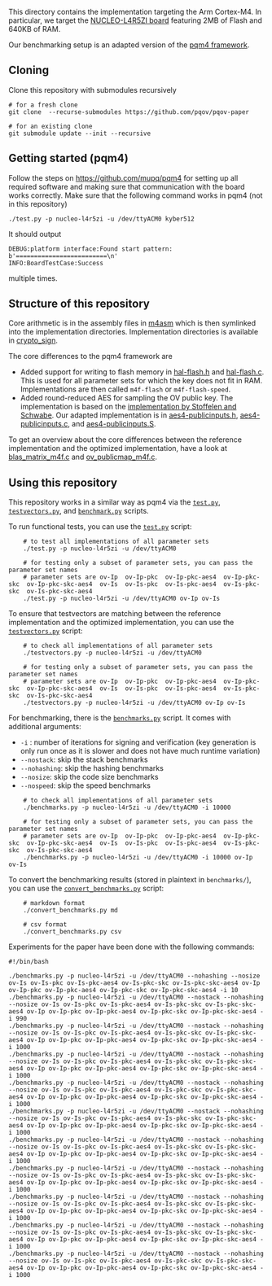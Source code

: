 This directory contains the implementation targeting the Arm Cortex-M4. 
In particular, we target the [NUCLEO-L4R5ZI board](https://www.st.com/en/evaluation-tools/nucleo-l4r5zi.html) featuring 2MB of Flash and 640KB of RAM.

Our benchmarking setup is an adapted version of the [pqm4 framework](https://github.com/mupq/pqm4). 

## Cloning
Clone this repository with submodules recursively

```
# for a fresh clone
git clone  --recurse-submodules https://github.com/pqov/pqov-paper

# for an existing clone
git submodule update --init --recursive

```


## Getting started (pqm4)

Follow the steps on https://github.com/mupq/pqm4 for setting up all required software and making sure that communication with the board works correctly.
Make sure that the following command works in pqm4 (not in this repository)

```
./test.py -p nucleo-l4r5zi -u /dev/ttyACM0 kyber512
```

It should output
```
DEBUG:platform interface:Found start pattern: b'=========================\n'
INFO:BoardTestCase:Success
```

multiple times.


## Structure of this repository

Core arithmetic is in the assembly files in [m4asm](./m4asm) which is then symlinked into the implementation directories.
Implementation directories is available in [crypto_sign](./crypto_sign).

The core differences to the pqm4 framework are
 - Added support for writing to flash memory in [hal-flash.h](./pqm4/common/hal-flash.h) and [hal-flash.c](./pqm4/common/hal-flash.c). This is used for all parameter sets for which the key does not fit in RAM. Implementations are then called `m4f-flash` or `m4f-flash-speed`.
 - Added round-reduced AES for sampling the OV public key. The implementation is based on the [implementation by Stoffelen and Schwabe](https://github.com/Ko-/aes-armcortexm). Our adapted implementation is in [aes4-publicinputs.h](./pqm4/common/aes4-publicinputs.h), [aes4-publicinputs.c](./pqm4/common/aes4-publicinputs.c), and [aes4-publicinputs.S](./pqm4/common/aes4-publicinputs.S).

To get an overview about the core differences between the reference implementation and the optimized implementation, have a look at [blas_matrix_m4f.c](./crypto_sign/ov-Ip/m4f/blas_matrix_m4f.c) and [ov_publicmap_m4f.c](./crypto_sign/ov-Ip/m4f/ov_publicmap_m4f.c).

## Using this repository

This repository works in a similar way as pqm4 via the [`test.py`](./pqm4/test.py), [`testvectors.py`](./pqm4/testvectors.py), and [`benchmark.py`](./pqm4/benchmarks.py) scripts.

To run functional tests, you can use the [`test.py`](./pqm4/test.py) script:
```
    # to test all implementations of all parameter sets
    ./test.py -p nucleo-l4r5zi -u /dev/ttyACM0

    # for testing only a subset of parameter sets, you can pass the parameter set names
    # parameter sets are ov-Ip  ov-Ip-pkc  ov-Ip-pkc-aes4  ov-Ip-pkc-skc  ov-Ip-pkc-skc-aes4  ov-Is  ov-Is-pkc  ov-Is-pkc-aes4  ov-Is-pkc-skc  ov-Is-pkc-skc-aes4
    ./test.py -p nucleo-l4r5zi -u /dev/ttyACM0 ov-Ip ov-Is
```

To ensure that testvectors are matching between the reference implementation and the optimized implementation, you can use the [`testvectors.py`](./pqm4/testvectors.py) script:
```
    # to check all implementations of all parameter sets
    ./testvectors.py -p nucleo-l4r5zi -u /dev/ttyACM0

    # for testing only a subset of parameter sets, you can pass the parameter set names
    # parameter sets are ov-Ip  ov-Ip-pkc  ov-Ip-pkc-aes4  ov-Ip-pkc-skc  ov-Ip-pkc-skc-aes4  ov-Is  ov-Is-pkc  ov-Is-pkc-aes4  ov-Is-pkc-skc  ov-Is-pkc-skc-aes4
    ./testvectors.py -p nucleo-l4r5zi -u /dev/ttyACM0 ov-Ip ov-Is
```

For benchmarking, there is the [`benchmarks.py`](./pqm4/benchmarks.py) script. 
It comes with additional arguments:
 - `-i` : number of iterations for signing and verification (key generation is only run once as it is slower and does not have much runtime variation)
 - `--nostack`: skip the stack benchmarks
 - `--nohashing`: skip the hashing benchmarks
 - `--nosize`: skip the code size benchmarks
 - `--nospeed`: skip the speed benchmarks
```
    # to check all implementations of all parameter sets
    ./benchmarks.py -p nucleo-l4r5zi -u /dev/ttyACM0 -i 10000

    # for testing only a subset of parameter sets, you can pass the parameter set names
    # parameter sets are ov-Ip  ov-Ip-pkc  ov-Ip-pkc-aes4  ov-Ip-pkc-skc  ov-Ip-pkc-skc-aes4  ov-Is  ov-Is-pkc  ov-Is-pkc-aes4  ov-Is-pkc-skc  ov-Is-pkc-skc-aes4
    ./benchmarks.py -p nucleo-l4r5zi -u /dev/ttyACM0 -i 10000 ov-Ip ov-Is
```

To convert the benchmarking results (stored in plaintext in `benchmarks/`), you can use the [`convert_benchmarks.py`](./pqm4/convert_benchmarks.py) script:
```
    # markdown format
    ./convert_benchmarks.py md

    # csv format
    ./convert_benchmarks.py csv
```


Experiments for the paper have been done with the following commands:
```
#!/bin/bash

./benchmarks.py -p nucleo-l4r5zi -u /dev/ttyACM0 --nohashing --nosize ov-Is ov-Is-pkc ov-Is-pkc-aes4 ov-Is-pkc-skc ov-Is-pkc-skc-aes4 ov-Ip ov-Ip-pkc ov-Ip-pkc-aes4 ov-Ip-pkc-skc ov-Ip-pkc-skc-aes4 -i 10
./benchmarks.py -p nucleo-l4r5zi -u /dev/ttyACM0 --nostack --nohashing --nosize ov-Is ov-Is-pkc ov-Is-pkc-aes4 ov-Is-pkc-skc ov-Is-pkc-skc-aes4 ov-Ip ov-Ip-pkc ov-Ip-pkc-aes4 ov-Ip-pkc-skc ov-Ip-pkc-skc-aes4 -i 990
./benchmarks.py -p nucleo-l4r5zi -u /dev/ttyACM0 --nostack --nohashing --nosize ov-Is ov-Is-pkc ov-Is-pkc-aes4 ov-Is-pkc-skc ov-Is-pkc-skc-aes4 ov-Ip ov-Ip-pkc ov-Ip-pkc-aes4 ov-Ip-pkc-skc ov-Ip-pkc-skc-aes4 -i 1000
./benchmarks.py -p nucleo-l4r5zi -u /dev/ttyACM0 --nostack --nohashing --nosize ov-Is ov-Is-pkc ov-Is-pkc-aes4 ov-Is-pkc-skc ov-Is-pkc-skc-aes4 ov-Ip ov-Ip-pkc ov-Ip-pkc-aes4 ov-Ip-pkc-skc ov-Ip-pkc-skc-aes4 -i 1000
./benchmarks.py -p nucleo-l4r5zi -u /dev/ttyACM0 --nostack --nohashing --nosize ov-Is ov-Is-pkc ov-Is-pkc-aes4 ov-Is-pkc-skc ov-Is-pkc-skc-aes4 ov-Ip ov-Ip-pkc ov-Ip-pkc-aes4 ov-Ip-pkc-skc ov-Ip-pkc-skc-aes4 -i 1000
./benchmarks.py -p nucleo-l4r5zi -u /dev/ttyACM0 --nostack --nohashing --nosize ov-Is ov-Is-pkc ov-Is-pkc-aes4 ov-Is-pkc-skc ov-Is-pkc-skc-aes4 ov-Ip ov-Ip-pkc ov-Ip-pkc-aes4 ov-Ip-pkc-skc ov-Ip-pkc-skc-aes4 -i 1000
./benchmarks.py -p nucleo-l4r5zi -u /dev/ttyACM0 --nostack --nohashing --nosize ov-Is ov-Is-pkc ov-Is-pkc-aes4 ov-Is-pkc-skc ov-Is-pkc-skc-aes4 ov-Ip ov-Ip-pkc ov-Ip-pkc-aes4 ov-Ip-pkc-skc ov-Ip-pkc-skc-aes4 -i 1000
./benchmarks.py -p nucleo-l4r5zi -u /dev/ttyACM0 --nostack --nohashing --nosize ov-Is ov-Is-pkc ov-Is-pkc-aes4 ov-Is-pkc-skc ov-Is-pkc-skc-aes4 ov-Ip ov-Ip-pkc ov-Ip-pkc-aes4 ov-Ip-pkc-skc ov-Ip-pkc-skc-aes4 -i 1000
./benchmarks.py -p nucleo-l4r5zi -u /dev/ttyACM0 --nostack --nohashing --nosize ov-Is ov-Is-pkc ov-Is-pkc-aes4 ov-Is-pkc-skc ov-Is-pkc-skc-aes4 ov-Ip ov-Ip-pkc ov-Ip-pkc-aes4 ov-Ip-pkc-skc ov-Ip-pkc-skc-aes4 -i 1000
./benchmarks.py -p nucleo-l4r5zi -u /dev/ttyACM0 --nostack --nohashing --nosize ov-Is ov-Is-pkc ov-Is-pkc-aes4 ov-Is-pkc-skc ov-Is-pkc-skc-aes4 ov-Ip ov-Ip-pkc ov-Ip-pkc-aes4 ov-Ip-pkc-skc ov-Ip-pkc-skc-aes4 -i 1000
./benchmarks.py -p nucleo-l4r5zi -u /dev/ttyACM0 --nostack --nohashing --nosize ov-Is ov-Is-pkc ov-Is-pkc-aes4 ov-Is-pkc-skc ov-Is-pkc-skc-aes4 ov-Ip ov-Ip-pkc ov-Ip-pkc-aes4 ov-Ip-pkc-skc ov-Ip-pkc-skc-aes4 -i 1000
```
